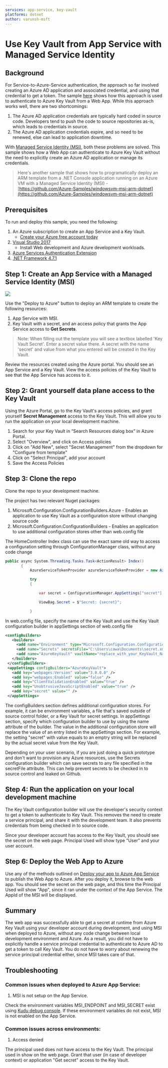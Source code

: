 ```yaml
---
services: app-service, key-vault
platforms: dotnet
author: varunsh-msft
---
```


# Use Key Vault from App Service with Managed Service Identity

## Background
For Service-to-Azure-Service authentication, the approach so far involved creating an Azure AD application and associated credential, and using that credential to get a token. The sample [here](https://docs.microsoft.com/en-us/azure/key-vault/key-vault-use-from-web-application) shows how this approach is used to authenticate to Azure Key Vault from a Web App. While this approach works well, there are two shortcomings:
1. The Azure AD application credentials are typically hard coded in source code. Developers tend to push the code to source repositories as-is, which leads to credentials in source.
2. The Azure AD application credentials expire, and so need to be renewed, else can lead to application downtime.

With [Managed Service Identity (MSI)](https://docs.microsoft.com/en-us/azure/app-service/app-service-managed-service-identity), both these problems are solved. This sample shows how a Web App can authenticate to Azure Key Vault without the need to explicitly create an Azure AD application or manage its credentials.

>Here's another sample that shows how to programatically deploy an ARM template from a .NET Console application running on an Azure VM with a Managed Service Identity (MSI) - [https://github.com/Azure-Samples/windowsvm-msi-arm-dotnet](https://github.com/Azure-Samples/windowsvm-msi-arm-dotnet)

## Prerequisites
To run and deploy this sample, you need the following:
1. An Azure subscription to create an App Service and a Key Vault.
    * [Create your Azure free account today](https://azure.microsoft.com/en-us/free/)
2. [Visual Studio 2017](https://www.visualstudio.com/)
    * Install Web development and Azure development workloads.    
3. [Azure Services Authentication Extension](https://go.microsoft.com/fwlink/?linkid=862354)
4. [.NET Framework 4.7.1](https://www.microsoft.com/en-us/download/details.aspx?id=56115)

## Step 1: Create an App Service with a Managed Service Identity (MSI)
<a href="https://portal.azure.com/#create/Microsoft.Template/uri/https%3A%2F%2Fraw.githubusercontent.com%2FAzure-Samples%2Fapp-service-msi-keyvault-dotnet%2Fmaster%2Fazuredeploy.json" target="_blank">
    <img src="http://azuredeploy.net/deploybutton.png"/>
</a>

Use the "Deploy to Azure" button to deploy an ARM template to create the following resources:
1. App Service with MSI.
2. Key Vault with a secret, and an access policy that grants the App Service access to **Get Secrets**.
>Note: When filling out the template you will see a textbox labelled 'Key Vault Secret'. Enter a secret value there. A secret with the name 'secret' and value from what you entered will be created in the Key Vault.

Review the resources created using the Azure portal. You should see an App Service and a Key Vault. View the access policies of the Key Vault to see that the App Service has access to it.

## Step 2: Grant yourself data plane access to the Key Vault
Using the Azure Portal, go to the Key Vault's access policies, and grant yourself **Secret Management** access to the Key Vault. This will allow you to run the application on your local development machine.

1.	Search for your Key Vault in “Search Resources dialog box” in Azure Portal.
2.	Select "Overview", and click on Access policies
3.	Click on "Add New", select "Secret Management" from the dropdown for "Configure from template"
4.	Click on "Select Principal", add your account
5.	Save the Access Policies

## Step 3: Clone the repo
Clone the repo to your development machine.

The project has two relevant Nuget packages:
1. Microsoft.Configuration.ConfigurationBuilders.Azure - Enables an application to use Key Vault as a configuration store without changing source code
2. Microsoft.Configuration.ConfigurationBuilders - Enables an application to use additional configuration stores other than web.config file

The HomeController Index class can use the exact same old way to access a configuration setting through ConfigurationManager class, without any code change

```csharp    
public async System.Threading.Tasks.Task<ActionResult> Index()
       {
           AzureServiceTokenProvider azureServiceTokenProvider = new AzureServiceTokenProvider();

           try
           {

               var secret = ConfigurationManager.AppSettings["secret"];

               ViewBag.Secret = $"Secret: {secret}";

           }
```

In web.config file, specify the name of the Key Vault and use the Key Vault configuration builder in appSettings section of web.config file

```xml
<configBuilders>
   <builders>
     <add name="Environment" type="Microsoft.Configuration.ConfigurationBuilders.EnvironmentConfigBuilder, Microsoft.Configuration.ConfigurationBuilders, Version=1.0.0.0, Culture=neutral" />
     <add name="Secrets" secretsFile="C:\Users\cawa\Documents\secret.xml" type="Microsoft.Configuration.ConfigurationBuilders.UserSecretsConfigBuilder, Microsoft.Configuration.ConfigurationBuilders, Version=1.0.0.0, Culture=neutral" />
     <add name="AzureKeyVault" vaultName="replace_with_your_KeyVault_Name" type="Microsoft.Configuration.ConfigurationBuilders.AzureKeyVaultConfigBuilder, Microsoft.Configuration.ConfigurationBuilders.Azure, Version=1.0.0.0, Culture=neutral" />
   </builders>
 </configBuilders>
 <appSettings configBuilders="AzureKeyVault">
   <add key="webpages:Version" value="3.0.0.0" />
   <add key="webpages:Enabled" value="false" />
   <add key="ClientValidationEnabled" value="true" />
   <add key="UnobtrusiveJavaScriptEnabled" value="true" />
   <add key="secret" value="" />
 </appSettings>
```
The configBuilders section defines additional configuration stores. For example, it can be environment variables, a file that's saved outside of source control folder, or a Key Vault for secret settings. In appSettings section, specify which configuration builder to use by using the name attribute of the builder. The value in the additional configuration store will replace the value of an entry listed in the appSettings section. For example, the setting "secret" with value equals to an emptry string will be replaced by the actual secret value from the Key Vault.

Depending on your user scenario, if you are just doing a quick prototype and don't want to provision any Azure resources, use the Secrets configuration builder which can save secrets to any file specified in the secretFile attribute. This can help prevent secrets to be checked in to source control and leaked on Github.

## Step 4: Run the application on your local development machine
The Key Vault configuration builder will use the developer's security context to get a token to authenticate to Key Vault. This removes the need to create a service principal, and share it with the development team. It also prevents credentials from being checked in to source code.  

Since your developer account has access to the Key Vault, you should see the secret on the web page. Principal Used will show type "User" and your user account.


## Step 6: Deploy the Web App to Azure
Use any of the methods outlined on [Deploy your app to Azure App Service](https://docs.microsoft.com/en-us/azure/app-service-web/web-sites-deploy) to publish the Web App to Azure.
After you deploy it, browse to the web app. You should see the secret on the web page, and this time the Principal Used will show "App", since it ran under the context of the App Service.
The AppId of the MSI will be displayed.

## Summary
The web app was successfully able to get a secret at runtime from Azure Key Vault using your developer account during development, and using MSI when deployed to Azure, without any code change between local development environment and Azure.
As a result, you did not have to explicitly handle a service principal credential to authenticate to Azure AD to get a token to call Key Vault. You do not have to worry about renewing the service principal credential either, since MSI takes care of that.  


## Troubleshooting

### Common issues when deployed to Azure App Service:

1. MSI is not setup on the App Service.

Check the environment variables MSI_ENDPOINT and MSI_SECRET exist using [Kudu debug console](https://azure.microsoft.com/en-us/resources/videos/super-secret-kudu-debug-console-for-azure-web-sites/). If these environment variables do not exist, MSI is not enabled on the App Service.

### Common issues across environments:

1. Access denied

The principal used does not have access to the Key Vault. The principal used in show on the web page. Grant that user (in case of developer context) or application "Get secret" access to the Key Vault.
